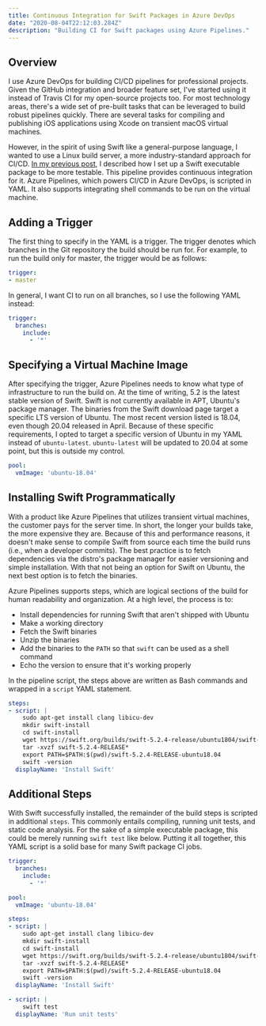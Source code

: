```yaml
---
title: Continuous Integration for Swift Packages in Azure DevOps 
date: "2020-08-04T22:12:03.284Z"
description: "Building CI for Swift packages using Azure Pipelines."
---
```

## Overview
I use Azure DevOps for building CI/CD pipelines for professional projects. Given the GitHub integration and broader feature set, I've started using it instead of Travis CI for my open-source projects too. For most technology areas, there's a wide set of pre-built tasks that can be leveraged to build robust pipelines quickly. There are several tasks for compiling and publishing iOS applications using Xcode on transient macOS virtual machines.

However, in the spirit of using Swift like a general-purpose language, I wanted to use a Linux build server, a more industry-standard approach for CI/CD. [In my previous post](/writing/swift-executables-with-unit-tests), I described how I set up a Swift executable package to be more testable. This pipeline provides continuous integration for it. Azure Pipelines, which powers CI/CD in Azure DevOps, is scripted in YAML. It also supports integrating shell commands to be run on the virtual machine.

## Adding a Trigger
The first thing to specify in the YAML is a trigger. The trigger denotes which branches in the Git repository the build should be run for. For example, to run the build only for master, the trigger would be as follows:
```yaml
trigger:
- master
```
In general, I want CI to run on all branches, so I use the following YAML instead:
```yaml
trigger:
  branches:
    include:
      - '*'
```

## Specifying a Virtual Machine Image
After specifying the trigger, Azure Pipelines needs to know what type of infrastructure to run the build on. At the time of writing, 5.2 is the latest stable version of Swift. Swift is not currently available in APT, Ubuntu's package manager. The binaries from the Swift download page target a specific LTS version of Ubuntu. The most recent version listed is 18.04, even though 20.04 released in April. Because of these specific requirements, I opted to target a specific version of Ubuntu in my YAML instead of `ubuntu-latest`. `ubuntu-latest` will be updated to 20.04 at some point, but this is outside my control.
```yaml
pool:
  vmImage: 'ubuntu-18.04'
```

## Installing Swift Programmatically
With a product like Azure Pipelines that utilizes transient virtual machines, the customer pays for the server time. In short, the longer your builds take, the more expensive they are. Because of this and performance reasons, it doesn't make sense to compile Swift from source each time the build runs (i.e., when a developer commits). The best practice is to fetch dependencies via the distro's package manager for easier versioning and simple installation. With that not being an option for Swift on Ubuntu, the next best option is to fetch the binaries.

Azure Pipelines supports steps, which are logical sections of the build for human readability and organization. At a high level, the process is to:
- Install dependencies for running Swift that aren't shipped with Ubuntu
- Make a working directory
- Fetch the Swift binaries
- Unzip the binaries
- Add the binaries to the `PATH` so that `swift` can be used as a shell command
- Echo the version to ensure that it's working properly

In the pipeline script, the steps above are written as Bash commands and wrapped in a `script` YAML statement.
```yaml
steps:
- script: |
    sudo apt-get install clang libicu-dev
    mkdir swift-install
    cd swift-install
    wget https://swift.org/builds/swift-5.2.4-release/ubuntu1804/swift-5.2.4-RELEASE/swift-5.2.4-RELEASE-ubuntu18.04.tar.gz
    tar -xvzf swift-5.2.4-RELEASE*
    export PATH=$PATH:$(pwd)/swift-5.2.4-RELEASE-ubuntu18.04
    swift -version
  displayName: 'Install Swift'
```

## Additional Steps
With Swift successfully installed, the remainder of the build steps is scripted in additional `steps`. This commonly entails compiling, running unit tests, and static code analysis. For the sake of a simple executable package, this could be merely running `swift test` like below. Putting it all together, this YAML script is a solid base for many Swift package CI jobs.

```yaml
trigger:
  branches:
    include:
      - '*'

pool:
  vmImage: 'ubuntu-18.04'

steps:
- script: |
    sudo apt-get install clang libicu-dev
    mkdir swift-install
    cd swift-install
    wget https://swift.org/builds/swift-5.2.4-release/ubuntu1804/swift-5.2.4-RELEASE/swift-5.2.4-RELEASE-ubuntu18.04.tar.gz
    tar -xvzf swift-5.2.4-RELEASE*
    export PATH=$PATH:$(pwd)/swift-5.2.4-RELEASE-ubuntu18.04
    swift -version
  displayName: 'Install Swift'

- script: |
    swift test
  displayName: 'Run unit tests'
```